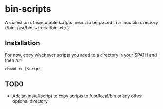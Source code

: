 # bin-scripts

A collection of executable scripts meant to be placed in a linux bin directory (/bin, /usr/bin, ~/.local/bin, etc.)

## Installation

For now, copy whichever scripts you need to a directory in your $PATH and then run

``` chmod +x [script] ```

## TODO

- Add an install script to copy scripts to /usr/local/bin or any other optional directory

